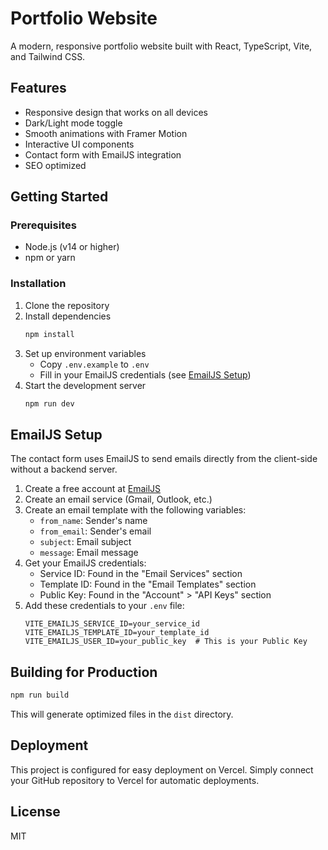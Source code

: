 # Portfolio Website

A modern, responsive portfolio website built with React, TypeScript, Vite, and Tailwind CSS.

## Features

- Responsive design that works on all devices
- Dark/Light mode toggle
- Smooth animations with Framer Motion
- Interactive UI components
- Contact form with EmailJS integration
- SEO optimized

## Getting Started

### Prerequisites

- Node.js (v14 or higher)
- npm or yarn

### Installation

1. Clone the repository
2. Install dependencies
   ```bash
   npm install
   ```
3. Set up environment variables
   - Copy `.env.example` to `.env`
   - Fill in your EmailJS credentials (see [EmailJS Setup](#emailjs-setup))
4. Start the development server
   ```bash
   npm run dev
   ```

## EmailJS Setup

The contact form uses EmailJS to send emails directly from the client-side without a backend server.

1. Create a free account at [EmailJS](https://www.emailjs.com/)
2. Create an email service (Gmail, Outlook, etc.)
3. Create an email template with the following variables:
   - `from_name`: Sender's name
   - `from_email`: Sender's email
   - `subject`: Email subject
   - `message`: Email message
4. Get your EmailJS credentials:
   - Service ID: Found in the "Email Services" section
   - Template ID: Found in the "Email Templates" section
   - Public Key: Found in the "Account" > "API Keys" section
5. Add these credentials to your `.env` file:
   ```
   VITE_EMAILJS_SERVICE_ID=your_service_id
   VITE_EMAILJS_TEMPLATE_ID=your_template_id
   VITE_EMAILJS_USER_ID=your_public_key  # This is your Public Key
   ```

## Building for Production

```bash
npm run build
```

This will generate optimized files in the `dist` directory.

## Deployment

This project is configured for easy deployment on Vercel. Simply connect your GitHub repository to Vercel for automatic deployments.

## License

MIT
